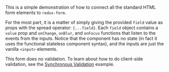 This is a simple demonstration of how to connect all the standard HTML form elements to `redux-form`.

For the most part, it is a matter of simply giving the provided `field` value as props with the spread operator: 
`{...field}`. Each `field` object contains a `value` prop and `onChange`, `onBlur`, and `onFocus` functions that listen
to the events from the inputs. Notice that the component has no state (in fact it uses the functional stateless
component syntax), and the inputs are just the vanilla `<input>` elements.

This form does no validation. To learn about how to do client-side validation, see the 
[Synchronous Validation](#/examples/synchronous-validation) example.